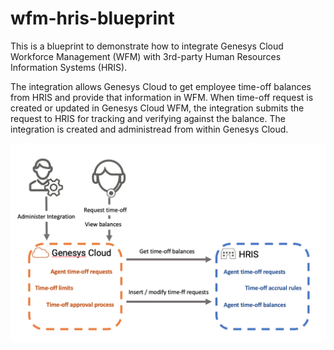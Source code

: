 # wfm-hris-blueprint

This is a blueprint to demonstrate how to integrate Genesys Cloud Workforce Management (WFM) with 3rd-party Human Resources Information Systems (HRIS).

The integration allows Genesys Cloud to get employee time-off balances from HRIS and provide that information in WFM. When time-off request is created or updated in Genesys Cloud WFM, the integration submits the request to HRIS for tracking and verifying against the balance.
The integration is created and administread from within Genesys Cloud.

![wfm-hris-business](/blueprint/images/wfm-hris-business.png)
